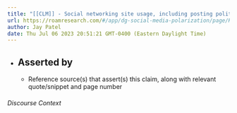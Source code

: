 ```yaml
---
title: "[[CLM]] - Social networking site usage, including posting political news, obtaining political news and commenting about political news, influences social network heterogeneity."
url: https://roamresearch.com/#/app/dg-social-media-polarization/page/K5wmoBJjt
author: Jay Patel
date: Thu Jul 06 2023 20:51:21 GMT-0400 (Eastern Daylight Time)
---
```


- ## Asserted by
    - Reference source(s) that assert(s) this claim, along with relevant quote/snippet and page number

###### Discourse Context


